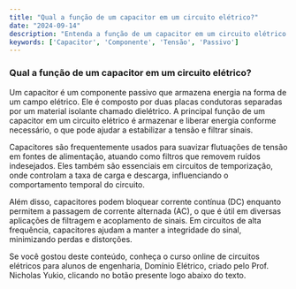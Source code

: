 ```yaml
---
title: "Qual a função de um capacitor em um circuito elétrico?"
date: "2024-09-14"
description: "Entenda a função de um capacitor em um circuito elétrico e como ele influencia o comportamento do sistema."
keywords: ['Capacitor', 'Componente', 'Tensão', 'Passivo']
---
```


### Qual a função de um capacitor em um circuito elétrico?

Um capacitor é um componente passivo que armazena energia na forma de um campo elétrico. Ele é composto por duas placas condutoras separadas por um material isolante chamado dielétrico. A principal função de um capacitor em um circuito elétrico é armazenar e liberar energia conforme necessário, o que pode ajudar a estabilizar a tensão e filtrar sinais.

Capacitores são frequentemente usados para suavizar flutuações de tensão em fontes de alimentação, atuando como filtros que removem ruídos indesejados. Eles também são essenciais em circuitos de temporização, onde controlam a taxa de carga e descarga, influenciando o comportamento temporal do circuito.

Além disso, capacitores podem bloquear corrente contínua (DC) enquanto permitem a passagem de corrente alternada (AC), o que é útil em diversas aplicações de filtragem e acoplamento de sinais. Em circuitos de alta frequência, capacitores ajudam a manter a integridade do sinal, minimizando perdas e distorções.

Se você gostou deste conteúdo, conheça o curso online de circuitos elétricos para alunos de engenharia, Domínio Elétrico, criado pelo Prof. Nicholas Yukio, clicando no botão presente logo abaixo do texto.